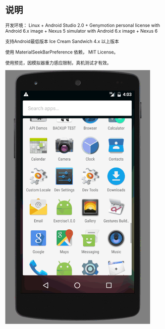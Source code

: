 
# 说明

开发环境： Linux + Android Studio 2.0 + Genymotion personal license with Android 6.x image + Nexus 5 simulator with Android 6.x image + Nexus 6 

支持Android最低版本  Ice Cream Sandwich 4.x 以上版本

使用 MaterialSeekBarPreference 依赖， MIT License。

使用预览，因模拟器重力感应限制，真机测试才有效。

![gif](app.gif)
